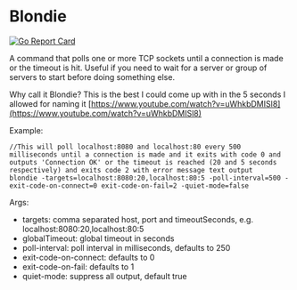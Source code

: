 # Blondie

[![Go Report Card](https://goreportcard.com/badge/github.com/myles-mcdonnell/blondie)](https://goreportcard.com/report/github.com/myles-mcdonnell/blondie)


A command that polls one or more TCP sockets until a connection is made or the timeout is hit.  Useful if you need to wait for a server or group of servers to start before doing something else.

Why call it Blondie? This is the best I could come up with in the 5 seconds I allowed for naming it [https://www.youtube.com/watch?v=uWhkbDMISl8](https://www.youtube.com/watch?v=uWhkbDMISl8)

Example:

```
//This will poll localhost:8080 and localhost:80 every 500 milliseconds until a connection is made and it exits with code 0 and outputs 'Connection OK' or the timeout is reached (20 and 5 seconds respectively) and exits code 2 with error message text output
blondie -targets=localhost:8080:20,localhost:80:5 -poll-interval=500 -exit-code-on-connect=0 exit-code-on-fail=2 -quiet-mode=false
```

Args:

* targets: comma separated host, port and timeoutSeconds, e.g. localhost:8080:20,localhost:80:5
* globalTimeout: global timeout in seconds
* poll-interval: poll interval in milliseconds, defaults to 250
* exit-code-on-connect: defaults to 0
* exit-code-on-fail: defaults to 1
* quiet-mode: suppress all output, default true

 
